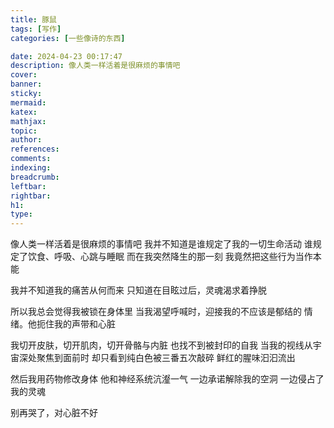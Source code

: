 ```yaml
---
title: 豚鼠
tags: [写作]
categories: [一些像诗的东西]

date: 2024-04-23 00:17:47
description: 像人类一样活着是很麻烦的事情吧
cover:
banner:
sticky:
mermaid:
katex:
mathjax:
topic:
author:
references:
comments:
indexing:
breadcrumb:
leftbar:
rightbar:
h1:
type:
---
```

像人类一样活着是很麻烦的事情吧
我并不知道是谁规定了我的一切生命活动
谁规定了饮食、呼吸、心跳与睡眠
而在我突然降生的那一刻
我竟然把这些行为当作本能

我并不知道我的痛苦从何而来
只知道在目眩过后，灵魂渴求着挣脱

所以我总会觉得我被锁在身体里
当我渴望呼喊时，迎接我的不应该是郁结的
情绪。他扼住我的声带和心脏

我切开皮肤，切开肌肉，切开骨骼与内脏
也找不到被封印的自我
当我的视线从宇宙深处聚焦到面前时
却只看到纯白色被三番五次敲碎
鲜红的腥味汩汩流出

然后我用药物修改身体
他和神经系统沆瀣一气
一边承诺解除我的空洞
一边侵占了我的灵魂

别再哭了，对心脏不好